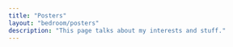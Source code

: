 ```yaml
---
title: "Posters"
layout: "bedroom/posters"
description: "This page talks about my interests and stuff."
---
```


